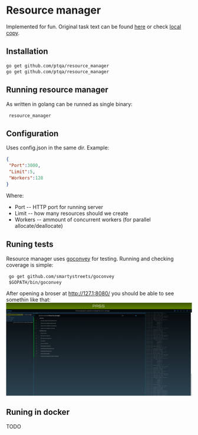 # Resource manager
Implemented for fun. Original task text can be found [here](http://machinezone.ru/challenges/resource-manager) or check [local copy](https://github.com/ptqa/resource_manager/blob/master/TASK.txt).

## Installation
    go get github.com/ptqa/resource_manager
    go get github.com/ptqa/resource_manager
    
## Running resource manager
As written in golang can be runned as single binary:

     resource_manager
    
## Configuration
Uses config.json in the same dir. Example:
```json
{
 "Port":3000,
 "Limit":5,
 "Workers":128
}
```
Where:
* Port -- HTTP port for running server
* Limit -- how many resources should we create
* Workers -- ammount of concurrent workers (for parallel allocate/deallocate)
 
## Runing tests
Resource manager uses [goconvey](http://goconvey.co/) for testing. Running and checking coverage is simple:

     go get github.com/smartystreets/goconvey
     $GOPATH/bin/goconvey
     
After opening a broser at http://127.1:8080/ you should be able to see somethin like that:
![goconvey example](goconvey.png?raw=true)

## Runing in docker

TODO
